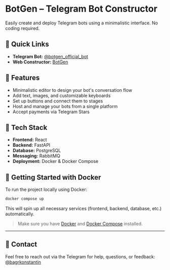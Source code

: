 # BotGen – Telegram Bot Constructor

Easily create and deploy Telegram bots using a minimalistic interface. No coding required.

## 🔗 Quick Links

- **Telegram Bot:** [@botgen_official_bot](https://t.me/botgen_official_bot)
- **Web Constructor:** [BotGen](http://185.128.107.147/)

## 🚀 Features

- Minimalistic editor to design your bot's conversation flow
- Add text, images, and customizable keyboards
- Set up buttons and connect them to stages
- Host and manage your bots from a single platform
- Accept payments via Telegram Stars

## 🧱 Tech Stack

- **Frontend:** React
- **Backend:** FastAPI
- **Database:** PostgreSQL
- **Messaging:** RabbitMQ
- **Deployment:** Docker & Docker Compose

## 🐳 Getting Started with Docker

To run the project locally using Docker:

```bash
docker compose up
```

This will spin up all necessary services (frontend, backend, database, etc.) automatically.

> Make sure you have [Docker](https://docs.docker.com/get-docker/) and [Docker Compose](https://docs.docker.com/compose/install/) installed.

---

## 💬 Contact

Feel free to reach out via the Telegram for help, questions, or feedback: [@bagrkonstantin](https://t.me/bagrkonstantin)
